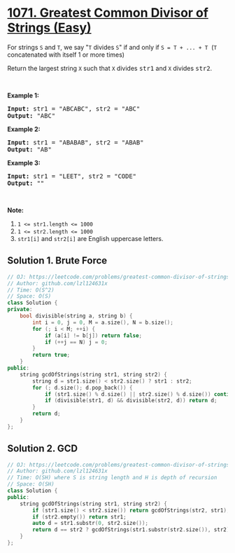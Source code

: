 # [1071. Greatest Common Divisor of Strings (Easy)](https://leetcode.com/problems/greatest-common-divisor-of-strings/)

<p>For strings <code>S</code> and <code>T</code>, we say "<code>T</code> divides <code>S</code>" if and only if <code>S = T + ... + T</code>&nbsp; (<code>T</code> concatenated with itself 1 or more times)</p>

<p>Return the largest string <code>X</code> such that <code>X</code> divides <font face="monospace">str1</font>&nbsp;and <code>X</code> divides <font face="monospace">str2</font>.</p>

<p>&nbsp;</p>

<p><strong>Example 1:</strong></p>

<pre><strong>Input: </strong>str1 = <span id="example-input-1-1">"ABCABC"</span>, str2 = <span id="example-input-1-2">"ABC"</span>
<strong>Output: </strong><span id="example-output-1">"ABC"</span>
</pre>

<p><strong>Example 2:</strong></p>

<pre><strong>Input: </strong>str1 = <span id="example-input-2-1">"ABABAB"</span>, str2 = <span id="example-input-2-2">"ABAB"</span>
<strong>Output: </strong><span id="example-output-2">"AB"</span>
</pre>

<p><strong>Example 3:</strong></p>

<pre><strong>Input: </strong>str1 = <span id="example-input-3-1">"LEET"</span>, str2 = <span id="example-input-3-2">"CODE"</span>
<strong>Output: </strong><span id="example-output-3">""</span>
</pre>

<p>&nbsp;</p>

<p><strong>Note:</strong></p>

<ol>
	<li><code>1 &lt;= str1.length &lt;= 1000</code></li>
	<li><code>1 &lt;= str2.length &lt;= 1000</code></li>
	<li><code>str1[i]</code> and <code>str2[i]</code> are English uppercase letters.</li>
</ol>

## Solution 1. Brute Force

```cpp
// OJ: https://leetcode.com/problems/greatest-common-divisor-of-strings/
// Author: github.com/lzl124631x
// Time: O(S^2)
// Space: O(S)
class Solution {
private:
    bool divisible(string a, string b) {
        int i = 0, j = 0, M = a.size(), N = b.size();
        for (; i < M; ++i) {
            if (a[i] != b[j]) return false;
            if (++j == N) j = 0;
        }
        return true;
    }
public:
    string gcdOfStrings(string str1, string str2) {
        string d = str1.size() < str2.size() ? str1 : str2;
        for (; d.size(); d.pop_back()) {
            if (str1.size() % d.size() || str2.size() % d.size()) continue;
            if (divisible(str1, d) && divisible(str2, d)) return d;
        }
        return d;
    }
};
```

## Solution 2. GCD

```cpp
// OJ: https://leetcode.com/problems/greatest-common-divisor-of-strings/
// Author: github.com/lzl124631x
// Time: O(SH) where S is string length and H is depth of recursion
// Space: O(SH)
class Solution {
public:
    string gcdOfStrings(string str1, string str2) {
        if (str1.size() < str2.size()) return gcdOfStrings(str2, str1);
        if (str2.empty()) return str1;
        auto d = str1.substr(0, str2.size());
        return d == str2 ? gcdOfStrings(str1.substr(str2.size()), str2) : "";
    }
};
```